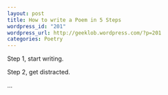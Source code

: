 ```yaml
--- 
layout: post
title: How to write a Poem in 5 Steps
wordpress_id: "201"
wordpress_url: http://geeklob.wordpress.com/?p=201
categories: Poetry
---
```

Step 1, start writing.

Step 2, get distracted.

...
